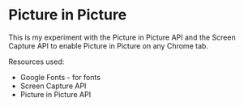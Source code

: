 # Picture in Picture
This is my experiment with the Picture in Picture API and the Screen Capture API to enable Picture in Picture on any Chrome tab.

Resources used: 
- Google Fonts - for fonts
- Screen Capture API
- Picture in Picture API
